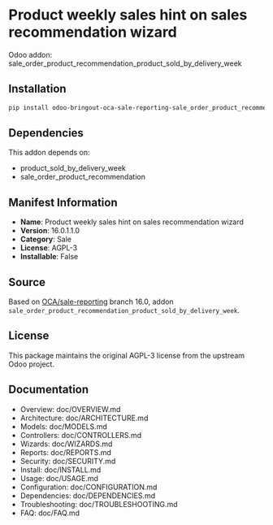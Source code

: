 # Product weekly sales hint on sales recommendation wizard

Odoo addon: sale_order_product_recommendation_product_sold_by_delivery_week

## Installation

```bash
pip install odoo-bringout-oca-sale-reporting-sale_order_product_recommendation_product_sold_by_delivery_week
```

## Dependencies

This addon depends on:
- product_sold_by_delivery_week
- sale_order_product_recommendation

## Manifest Information

- **Name**: Product weekly sales hint on sales recommendation wizard
- **Version**: 16.0.1.1.0
- **Category**: Sale
- **License**: AGPL-3
- **Installable**: False

## Source

Based on [OCA/sale-reporting](https://github.com/OCA/sale-reporting) branch 16.0, addon `sale_order_product_recommendation_product_sold_by_delivery_week`.

## License

This package maintains the original AGPL-3 license from the upstream Odoo project.

## Documentation

- Overview: doc/OVERVIEW.md
- Architecture: doc/ARCHITECTURE.md
- Models: doc/MODELS.md
- Controllers: doc/CONTROLLERS.md
- Wizards: doc/WIZARDS.md
- Reports: doc/REPORTS.md
- Security: doc/SECURITY.md
- Install: doc/INSTALL.md
- Usage: doc/USAGE.md
- Configuration: doc/CONFIGURATION.md
- Dependencies: doc/DEPENDENCIES.md
- Troubleshooting: doc/TROUBLESHOOTING.md
- FAQ: doc/FAQ.md
